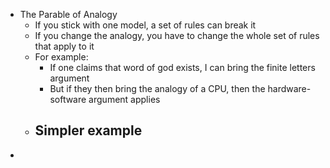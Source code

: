 - The Parable of Analogy
	- If you stick with one model, a set of rules can break it
	- If you change the analogy, you have to change the whole set of rules that apply to it
	- For example:
		- If one claims that word of god exists, I can bring the finite letters argument
		- But if they then bring the analogy of a CPU, then the hardware-software argument applies
	- Simpler example
		- 
- 